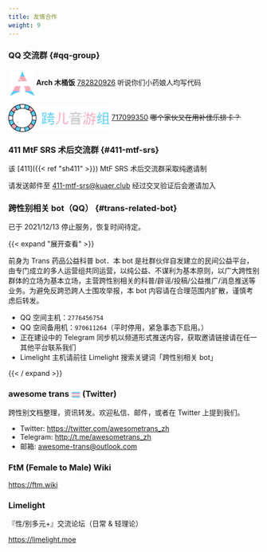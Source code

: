 ```yaml
---
title: 友情合作
weight: 9
---
```


<style>
.inline-img {
  display: inline-block !important;
  height: 4em;
  vertical-align: middle;
  border: none !important;
}

.trans-flag {
    display: inline-block !important;
    height: 1em;
    width: 1em;
    margin: 0 0.05em 0 0.1em !important;
    vertical-align: middle;
    border: none !important;
}
</style>

### QQ 交流群 {#qq-group}

<img src="trans-arch.png" class="inline-img">**Arch 木桶饭** [782820926](https://jq.qq.com/?_wv=1027&k=aVZipzyj)
  听说你们小药娘人均写代码

<img src="trans-otoge.png" class="inline-img" alt="跨儿音游组"> [717099350](https://jq.qq.com/?_wv=1027&k=byC0cbS4)
  ~~哪个家伙又在用补佳乐排卡？~~

### 411 MtF SRS 术后交流群 {#411-mtf-srs}

该 [411]({{< ref "sh411" >}}) MtF SRS 术后交流群采取纯邀请制

请发送邮件至 <411-mtf-srs@kuaer.club> 经过交叉验证后会邀请加入

### 跨性别相关 bot（QQ） {#trans-related-bot}

已于 2021/12/13 停止服务，恢复时间待定。

{{< expand "展开查看" >}}

前身为 Trans 药品公益科普 bot．本 bot 是社群伙伴自发建立的民间公益平台，由专门成立的多人运营组共同运营，以纯公益、不谋利为基本原则，以广大跨性别群体的立场为基本立场，主营跨性别相关的科普/辟谣/投稿/公益推广/消息推送等业务。为避免反跨恐跨人士围攻举报，本 bot 内容请在合理范围内扩散，谨慎考虑后转发。

- QQ 空间主机：`2776456754`
- QQ 空间备用机：`970611264`（平时停用，紧急事态下启用。）
- 正在建设中的 Telegram 同步机以频道形式推送内容，获取邀请链接请在任一其他平台联系我们
- Limelight 主机请前往 Limelight 搜索关键词「跨性别相关 bot」

{{< / expand >}}

### awesome trans <img src="trans-flag.svg" class="trans-flag" /> (Twitter)

跨性别文档整理，资讯转发。欢迎私信、邮件，或者在 Twitter 上提到我们。

- Twitter: <https://twitter.com/awesometrans_zh>
- Telegram: <http://t.me/awesometrans_zh>
- 邮箱: <awesome-trans@outlook.com>

### FtM (Female to Male) Wiki

<https://ftm.wiki>

### Limelight

『性/别多元+』交流论坛（日常 &amp; 轻理论）

<https://limelight.moe>
